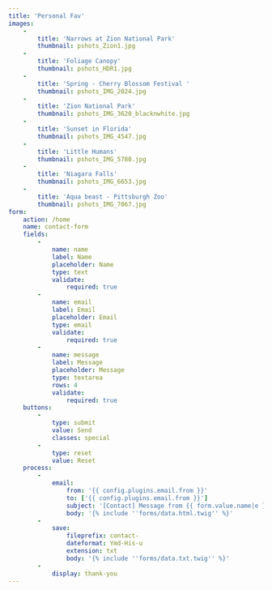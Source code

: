```yaml
---
title: 'Personal Fav'
images:
    -
        title: 'Narrows at Zion National Park'
        thumbnail: pshots_Zion1.jpg
    -
        title: 'Foliage Canopy'
        thumbnail: pshots_HDR1.jpg
    -
        title: 'Spring - Cherry Blossom Festival '
        thumbnail: pshots_IMG_2024.jpg
    -
        title: 'Zion National Park'
        thumbnail: pshots_IMG_3620_blacknwhite.jpg
    -
        title: 'Sunset in Florida'
        thumbnail: pshots_IMG_4547.jpg
    -
        title: 'Little Humans'
        thumbnail: pshots_IMG_5780.jpg
    -
        title: 'Niagara Falls'
        thumbnail: pshots_IMG_6653.jpg
    -
        title: 'Aqua beast - Pittsburgh Zoo'
        thumbnail: pshots_IMG_7067.jpg
form:
    action: /home
    name: contact-form
    fields:
        -
            name: name
            label: Name
            placeholder: Name
            type: text
            validate:
                required: true
        -
            name: email
            label: Email
            placeholder: Email
            type: email
            validate:
                required: true
        -
            name: message
            label: Message
            placeholder: Message
            type: textarea
            rows: 4
            validate:
                required: true
    buttons:
        -
            type: submit
            value: Send
            classes: special
        -
            type: reset
            value: Reset
    process:
        -
            email:
                from: '{{ config.plugins.email.from }}'
                to: ['{{ config.plugins.email.from }}']
                subject: '[Contact] Message from {{ form.value.name|e }}'
                body: '{% include ''forms/data.html.twig'' %}'
        -
            save:
                fileprefix: contact-
                dateformat: Ymd-His-u
                extension: txt
                body: '{% include ''forms/data.txt.twig'' %}'
        -
            display: thank-you
---
```


